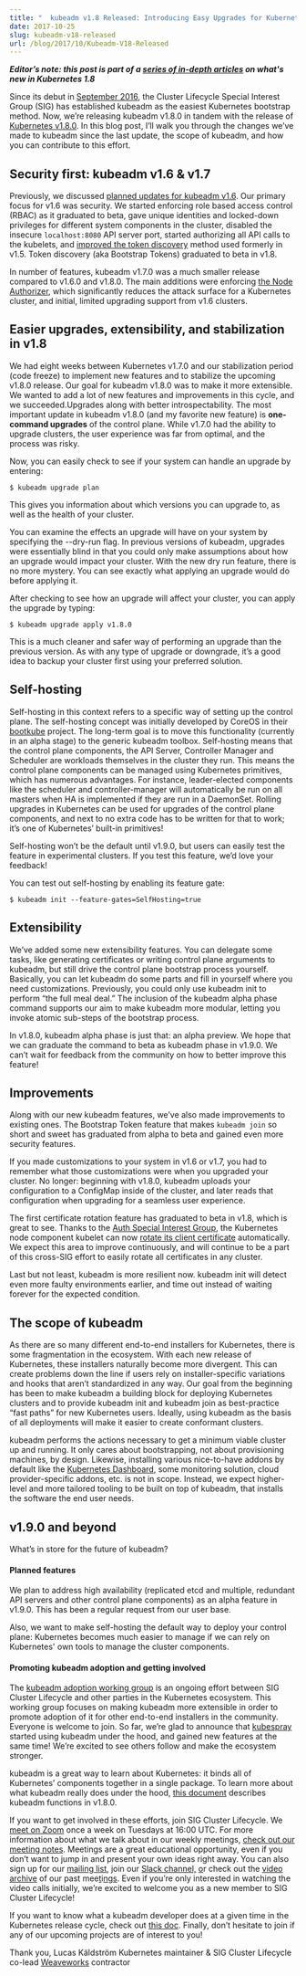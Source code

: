 ```yaml
---
title: "  kubeadm v1.8 Released: Introducing Easy Upgrades for Kubernetes Clusters "
date: 2017-10-25
slug: kubeadm-v18-released
url: /blog/2017/10/Kubeadm-V18-Released
---
```

**_Editor’s note: this post is part of a [series of in-depth articles](https://kubernetes.io/blog/2017/10/five-days-of-kubernetes-18) on what's new in Kubernetes 1.8_**

Since its debut in [September 2016](https://kubernetes.io/blog/2016/09/how-we-made-kubernetes-easy-to-install), the Cluster Lifecycle Special Interest Group (SIG) has established kubeadm as the easiest Kubernetes bootstrap method. Now, we’re releasing kubeadm v1.8.0 in tandem with the release of [Kubernetes v1.8.0](https://kubernetes.io/blog/2017/09/kubernetes-18-security-workloads-and). In this blog post, I’ll walk you through the changes we’ve made to kubeadm since the last update, the scope of kubeadm, and how you can contribute to this effort.


## Security first: kubeadm v1.6 & v1.7
Previously, we discussed [planned updates for kubeadm v1.6](https://kubernetes.io/blog/2017/01/stronger-foundation-for-creating-and-managing-kubernetes-clusters). Our primary focus for v1.6 was security. We started enforcing role based access control (RBAC) as it graduated to beta, gave unique identities and locked-down privileges for different system components in the cluster, disabled the insecure `localhost:8080` API server port, started authorizing all API calls to the kubelets, and [improved the token discovery](https://github.com/kubernetes/community/blob/master/contributors/design-proposals/cluster-lifecycle/bootstrap-discovery.md) method used formerly in v1.5. Token discovery (aka Bootstrap Tokens) graduated to beta in v1.8.

In number of features, kubeadm v1.7.0 was a much smaller release compared to v1.6.0 and v1.8.0. The main additions were enforcing [the Node Authorizer](https://github.com/kubernetes/community/blob/master/contributors/design-proposals/node/kubelet-authorizer.md), which significantly reduces the attack surface for a Kubernetes cluster, and initial, limited upgrading support from v1.6 clusters.


## Easier upgrades, extensibility, and stabilization in v1.8

We had eight weeks between Kubernetes v1.7.0 and our stabilization period (code freeze) to implement new features and to stabilize the upcoming v1.8.0 release. Our goal for kubeadm v1.8.0 was to make it more extensible. We wanted to add a lot of new features and improvements in this cycle, and we succeeded.Upgrades along with better introspectability. The most important update in kubeadm v1.8.0 (and my favorite new feature) is **one-command upgrades** of the control plane. While v1.7.0 had the ability to upgrade clusters, the user experience was far from optimal, and the process was risky.

Now, you can easily check to see if your system can handle an upgrade by entering:



 ```
$ kubeadm upgrade plan
  ```


This gives you information about which versions you can upgrade to, as well as the health of your cluster.

You can examine the effects an upgrade will have on your system by specifying the --dry-run flag. In previous versions of kubeadm, upgrades were essentially blind in that you could only make assumptions about how an upgrade would impact your cluster. With the new dry run feature, there is no more mystery. You can see exactly what applying an upgrade would do before applying it.

After checking to see how an upgrade will affect your cluster, you can apply the upgrade by typing:



 ```
$ kubeadm upgrade apply v1.8.0
  ```


This is a much cleaner and safer way of performing an upgrade than the previous version. As with any type of upgrade or downgrade, it’s a good idea to backup your cluster first using your preferred solution.


## Self-hosting
Self-hosting in this context refers to a specific way of setting up the control plane. The self-hosting concept was initially developed by CoreOS in their [bootkube](https://github.com/kubernetes-incubator/bootkube) project. The long-term goal is to move this functionality (currently in an alpha stage) to the generic kubeadm toolbox. Self-hosting means that the control plane components, the API Server, Controller Manager and Scheduler are workloads themselves in the cluster they run. This means the control plane components can be managed using Kubernetes primitives, which has numerous advantages. For instance, leader-elected components like the scheduler and controller-manager will automatically be run on all masters when HA is implemented if they are run in a DaemonSet. Rolling upgrades in Kubernetes can be used for upgrades of the control plane components, and next to no extra code has to be written for that to work; it’s one of Kubernetes’ built-in primitives!

Self-hosting won’t be the default until v1.9.0, but users can easily test the feature in experimental clusters. If you test this feature, we’d love your feedback!

You can test out self-hosting by enabling its feature gate:


 ```
$ kubeadm init --feature-gates=SelfHosting=true
  ```



## Extensibility
We’ve added some new extensibility features. You can delegate some tasks, like generating certificates or writing control plane arguments to kubeadm, but still drive the control plane bootstrap process yourself. Basically, you can let kubeadm do some parts and fill in yourself where you need customizations. Previously, you could only use kubeadm init to perform “the full meal deal.” The inclusion of the kubeadm alpha phase command supports our aim to make kubeadm more modular, letting you invoke atomic sub-steps of the bootstrap process.

In v1.8.0, kubeadm alpha phase is just that: an alpha preview. We hope that we can graduate the command to beta as kubeadm phase in v1.9.0. We can’t wait for feedback from the community on how to better improve this feature!


## Improvements
Along with our new kubeadm features, we’ve also made improvements to existing ones. The Bootstrap Token feature that makes `kubeadm join` so short and sweet has graduated from alpha to beta and gained even more security features.

If you made customizations to your system in v1.6 or v1.7, you had to remember what those customizations were when you upgraded your cluster. No longer: beginning with v1.8.0, kubeadm uploads your configuration to a ConfigMap inside of the cluster, and later reads that configuration when upgrading for a seamless user experience.

The first certificate rotation feature has graduated to beta in v1.8, which is great to see. Thanks to the [Auth Special Interest Group](https://github.com/kubernetes/community/tree/master/sig-auth), the Kubernetes node component kubelet can now [rotate its client certificate](https://github.com/kubernetes/features/issues/266) automatically. We expect this area to improve continuously, and will continue to be a part of this cross-SIG effort to easily rotate all certificates in any cluster.

Last but not least, kubeadm is more resilient now. kubeadm init will detect even more faulty environments earlier, and time out instead of waiting forever for the expected condition.


## The scope of kubeadm
As there are so many different end-to-end installers for Kubernetes, there is some fragmentation in the ecosystem. With each new release of Kubernetes, these installers naturally become more divergent. This can create problems down the line if users rely on installer-specific variations and hooks that aren’t standardized in any way. Our goal from the beginning has been to make kubeadm a building block for deploying Kubernetes clusters and to provide kubeadm init and kubeadm join as best-practice “fast paths” for new Kubernetes users. Ideally, using kubeadm as the basis of all deployments will make it easier to create conformant clusters.

kubeadm performs the actions necessary to get a minimum viable cluster up and running. It only cares about bootstrapping, not about provisioning machines, by design. Likewise, installing various nice-to-have addons by default like the [Kubernetes Dashboard](https://github.com/kubernetes/dashboard), some monitoring solution, cloud provider-specific addons, etc. is not in scope. Instead, we expect higher-level and more tailored tooling to be built on top of kubeadm, that installs the software the end user needs.


## v1.9.0 and beyond
What’s in store for the future of kubeadm?


#### Planned features
We plan to address high availability (replicated etcd and multiple, redundant API servers and other control plane components) as an alpha feature in v1.9.0. This has been a regular request from our user base.

Also, we want to make self-hosting the default way to deploy your control plane: Kubernetes becomes much easier to manage if we can rely on Kubernetes' own tools to manage the cluster components.


#### Promoting kubeadm adoption and getting involved
The [kubeadm adoption working group](https://github.com/kubernetes/community/tree/master/wg-kubeadm-adoption) is an ongoing effort between SIG Cluster Lifecycle and other parties in the Kubernetes ecosystem. This working group focuses on making kubeadm more extensible in order to promote adoption of it for other end-to-end installers in the community. Everyone is welcome to join. So far, we’re glad to announce that [kubespray](https://github.com/kubernetes-incubator/kubespray) started using kubeadm under the hood, and gained new features at the same time! We’re excited to see others follow and make the ecosystem stronger.

kubeadm is a great way to learn about Kubernetes: it binds all of Kubernetes’ components together in a single package. To learn more about what kubeadm really does under the hood, [this document](https://github.com/kubernetes/kubeadm/blob/master/docs/design/design_v1.8.md) describes kubeadm functions in v1.8.0.

If you want to get involved in these efforts, join SIG Cluster Lifecycle. We [meet on Zoom](https://github.com/kubernetes/community/tree/master/sig-cluster-lifecycle) once a week on Tuesdays at 16:00 UTC. For more information about what we talk about in our weekly meetings, [check out our meeting notes](https://docs.google.com/document/d/1deJYPIF4LmhGjDVaqrswErIrV7mtwJgovtLnPCDxP7U/edit#). Meetings are a great educational opportunity, even if you don’t want to jump in and present your own ideas right away. You can also sign up for our [mailing list](https://groups.google.com/forum/#!forum/kubernetes-sig-cluster-lifecycle), join our [Slack channel,](https://kubernetes.slack.com/messages/sig-cluster-lifecycle) [o](https://kubernetes.slack.com/messages/sig-cluster-lifecycle)r check out the [video archive](https://www.youtube.com/playlist?list=PL69nYSiGNLP29D0nYgAGWt1ZFqS9Z7lw4&disable_polymer=true) of our past mee[t](https://kubernetes.slack.com/messages/sig-cluster-lifecycle)i[n](https://kubernetes.slack.com/messages/sig-cluster-lifecycle)g[s](https://kubernetes.slack.com/messages/sig-cluster-lifecycle). Even if you’re only interested in watching the video calls initially, we’re excited to welcome you as a new member to SIG Cluster Lifecycle!

If you want to know what a kubeadm developer does at a given time in the Kubernetes release cycle, check out [this doc](https://github.com/kubernetes/kubeadm/blob/master/docs/release-cycle.md). Finally, don’t hesitate to join if any of our upcoming projects are of interest to you!

Thank you,
Lucas Käldström
Kubernetes maintainer & SIG Cluster Lifecycle co-lead
[Weaveworks](https://www.weave.works/?utm_source=k8&utm_medium=ww&utm_campaign=blog) contractor